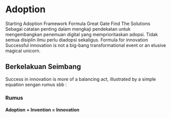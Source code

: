 # Adoption
Starting Adoption Framework Formula  Great Gate Find The Solutions
Sebagai catatan penting dalam mengkaji pendekatan untuk mengembangkan penemuan digital yang memprioritaskan adopsi.
Tidak semua disiplin ilmu perlu diadopsi sekaligus. Formula for innovation
Successful innovation is not a big-bang transformational event or an elusive magical unicorn.
## Berkelakuan Seimbang 
Success in innovation is more of a balancing act, illustrated by a simple equation sengan rumus sbb :
### Rumus
#### Adoption + Invention = Innovation 
